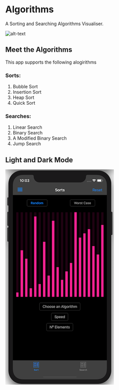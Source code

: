 # Algorithms
 
A Sorting and Searching Algorithms Visualiser.

![alt-text](SortingAlgorithmsGIF.gif)

## Meet the Algorithms
This app supports the following alogirithms
### Sorts:
1. Bubble Sort
2. Insertion Sort
3. Heap Sort
4. Quick Sort
### Searches:
1. Linear Search
2. Binary Search
3. A Modified Binary Search
4. Jump Search

## Light and Dark Mode

![alt-text](Screenshots/Screenshot%202020-06-17%20at%2022.03.07.png)
